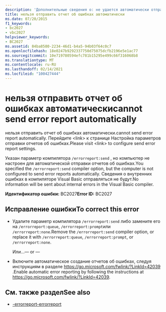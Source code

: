 ```yaml
---
description: 'Дополнительные сведения о: не удается автоматически отправить отчет об ошибках'
title: нельзя отправить отчет об ошибках автоматически
ms.date: 07/20/2015
f1_keywords:
- bc2027
- vbc2027
helpviewer_keywords:
- BC2027
ms.assetid: 84ba8580-2234-46d1-b4a5-94b03f64c0c7
ms.openlocfilehash: 18e0247b9292337750d75075dcfb2196e5e1ac77
ms.sourcegitcommit: 10e719780594efc781b15295e499c66f316068b8
ms.translationtype: MT
ms.contentlocale: ru-RU
ms.lasthandoff: 02/14/2021
ms.locfileid: "100427444"
---
```

# <a name="cannot-send-error-report-automatically"></a><span data-ttu-id="c71a3-103">нельзя отправить отчет об ошибках автоматически</span><span class="sxs-lookup"><span data-stu-id="c71a3-103">cannot send error report automatically</span></span>

<span data-ttu-id="c71a3-104">нельзя отправить отчет об ошибках автоматически.</span><span class="sxs-lookup"><span data-stu-id="c71a3-104">cannot send error report automatically.</span></span> <span data-ttu-id="c71a3-105">Перейдите \<link> к странице Настройка параметров отправки отчетов об ошибках.</span><span class="sxs-lookup"><span data-stu-id="c71a3-105">Please visit \<link> to configure send error report settings.</span></span>

<span data-ttu-id="c71a3-106">Указан параметр компилятора `/errorreport:send` , но компьютер не настроен для автоматической отправки отчетов об ошибках.</span><span class="sxs-lookup"><span data-stu-id="c71a3-106">You specified the `/errorreport:send` compiler option, but the computer is not configured to send error reports automatically.</span></span> <span data-ttu-id="c71a3-107">Сведения о внутренних ошибках в компиляторе Visual Basic отправляться не будут.</span><span class="sxs-lookup"><span data-stu-id="c71a3-107">No information will be sent about internal errors in the Visual Basic compiler.</span></span>

<span data-ttu-id="c71a3-108">**Идентификатор ошибки:** BC2027</span><span class="sxs-lookup"><span data-stu-id="c71a3-108">**Error ID:** BC2027</span></span>

## <a name="to-correct-this-error"></a><span data-ttu-id="c71a3-109">Исправление ошибки</span><span class="sxs-lookup"><span data-stu-id="c71a3-109">To correct this error</span></span>

- <span data-ttu-id="c71a3-110">Удалите параметр компилятора `/errorreport:send` либо замените его на `/errorreport:queue`, `/errorreport:prompt`или `/errorreport:none`.</span><span class="sxs-lookup"><span data-stu-id="c71a3-110">Remove the `/errorreport:send` compiler option, or replace it with `/errorreport:queue`, `/errorreport:prompt`, or `/errorreport:none`.</span></span>

     <span data-ttu-id="c71a3-111">Или...</span><span class="sxs-lookup"><span data-stu-id="c71a3-111">— or —</span></span>

- <span data-ttu-id="c71a3-112">Включите автоматическое создание отчетов об ошибках, следуя инструкциям в разделе <https://go.microsoft.com/fwlink/?LinkId=42039> .</span><span class="sxs-lookup"><span data-stu-id="c71a3-112">Enable automatic error reporting by following the instructions at <https://go.microsoft.com/fwlink/?LinkId=42039>.</span></span>

## <a name="see-also"></a><span data-ttu-id="c71a3-113">См. также раздел</span><span class="sxs-lookup"><span data-stu-id="c71a3-113">See also</span></span>

- [<span data-ttu-id="c71a3-114">-errorreport</span><span class="sxs-lookup"><span data-stu-id="c71a3-114">-errorreport</span></span>](../reference/command-line-compiler/errorreport.md)
